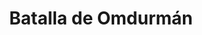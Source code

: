 ﻿---
title: "Batalla de Omdurmán"
permalink: periodes_514.html
layout: periode
dataInici: 1898-07-02
sidebar: periodes
pares:
  - id: 513
    title: "Guerra Mahdista"
    dataInici: "(1881)"
    dataFi: "(1899)"

fills:
jocsPrincipals:
  - title: "Remember Gordon! The Battle of Omdurman"
    bggId: 7931
    dataInici: 
    dataFi: 

jocsEscenaris:
jocsEpoca:
  - title: "Soldiers of the Queen"
    bggId: 6009
    escenari: "Omdurman"

jocsEpocaEscenaris:
---
